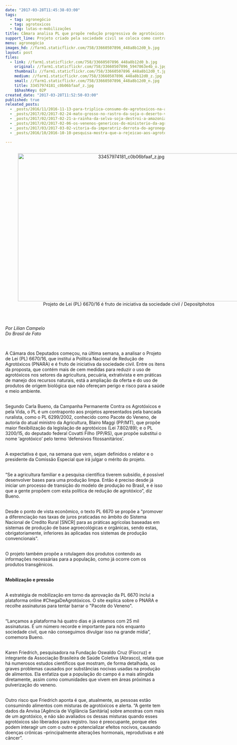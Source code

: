 ```yaml
---
date: "2017-03-28T11:45:38-03:00"
tags:
  - tag: agronegócio
  - tag: agrotoxicos
  - tag: lutas-e-mobilizações
title: Câmara analisa PL que propõe redução progressiva de agrotóxicos
support_line: Projeto criado pela sociedade civil se coloca como contraponto a propostas da banca ruralista sobre agrotóxicos
menu: agronegócio
images_hd: //farm1.staticflickr.com/758/33660507896_448a8b12d0_b.jpg
layout: post
files:
  - link: //farm1.staticflickr.com/758/33660507896_448a8b12d0_b.jpg
    original: //farm1.staticflickr.com/758/33660507896_5947863e4b_o.jpg
    thumbnail: //farm1.staticflickr.com/758/33660507896_448a8b12d0_t.jpg
    medium: //farm1.staticflickr.com/758/33660507896_448a8b12d0_z.jpg
    small: //farm1.staticflickr.com/758/33660507896_448a8b12d0_n.jpg
    title: 33457974181_c0b06bfaaf_z.jpg
    $$hashKey: 02P
created_date: "2017-03-28T11:52:50-03:00"
published: true
releated_posts:
  - _posts/2016/11/2016-11-13-para-triplica-consumo-de-agrotoxicos-na-amazonia-soja-avanca-para-roraima.md
  - _posts/2017/02/2017-02-24-mato-grosso-no-rastro-da-soja-o-deserto-verde.md
  - _posts/2017/02/2017-02-21-a-rainha-da-selva-soja-destroi-a-amazonia-e-chantageia-o-pais.md
  - _posts/2017/02/2017-02-06-os-venenos-genericos-do-ministerio-da-agricultura.md
  - _posts/2017/03/2017-03-02-vitoria-da-imperatriz-derrota-do-agronegocio-e-da-globo.md
  - _posts/2016/10/2016-10-10-pesquisa-mostra-que-a-rejeicao-aos-agrotoxicos-ganhou-a-consciencia-da-populacao.md

---
```

<div style="text-align:center">
<figure class="image" style="display:inline-block"><img alt="33457974181_c0b06bfaaf_z.jpg" height="466" src="//farm1.staticflickr.com/758/33660507896_448a8b12d0_b.jpg" width="700" />
<figcaption>Projeto de Lei (PL) 6670/16 &eacute; fruto de iniciativa da sociedade civil / Depositphotos</figcaption>
</figure>
</div>

<p>&nbsp;</p>

<p><em>Por Lilian Campelo &nbsp;<br />
Do Brasil de Fato</em></p>

<p>&nbsp;</p>

<p>A C&acirc;mara dos Deputados come&ccedil;ou, na &uacute;ltima semana, a analisar o Projeto de Lei (PL) 6670/16, que institui a Pol&iacute;tica Nacional de Redu&ccedil;&atilde;o de Agrot&oacute;xicos (PNARA) e &eacute; fruto de iniciativa da sociedade civil. Entre os itens da proposta, que cont&eacute;m mais de cem medidas para reduzir o uso de agrot&oacute;xicos nos setores da agricultura, pecu&aacute;ria, extrativista e em pr&aacute;ticas de manejo dos recursos naturais, est&aacute; a amplia&ccedil;&atilde;o da oferta e do uso de produtos de origem biol&oacute;gica que n&atilde;o ofere&ccedil;am perigo e risco para a sa&uacute;de e meio ambiente.</p>

<p><br />
Segundo Carla Bueno, da Campanha Permanente Contra os Agrot&oacute;xicos e pela Vida, o PL &eacute; um contraponto aos projetos apresentados pela bancada ruralista, como o PL 6299/2002, conhecido como Pacote do Veneno, de autoria do atual ministro da Agricultura, Blairo Maggi (PP/MT), que prop&otilde;e maior flexibiliza&ccedil;&atilde;o da legisla&ccedil;&atilde;o de agrot&oacute;xicos (Lei 7.802/89); e o PL 3200/15, do deputado federal Covatti Filho (PP/RS), que prop&otilde;e substitui o nome &lsquo;agrot&oacute;xico&rsquo; pelo termo &lsquo;defensivos fitossanit&aacute;rios&rsquo;.&nbsp;</p>

<p><br />
A expectativa &eacute; que, na semana que vem, sejam definidos o relator e o presidente da Comiss&atilde;o Especial que ir&aacute; julgar o m&eacute;rito do projeto.</p>

<p><br />
&ldquo;Se a agricultura familiar e a pesquisa cient&iacute;fica tiverem subs&iacute;dio, &eacute; poss&iacute;vel desenvolver bases para uma produ&ccedil;&atilde;o limpa. Ent&atilde;o &eacute; preciso desde j&aacute; iniciar um processo de transi&ccedil;&atilde;o do modelo de produ&ccedil;&atilde;o no Brasil, e &eacute; isso que a gente prop&otilde;em com esta pol&iacute;tica de redu&ccedil;&atilde;o de agrot&oacute;xico&rdquo;, diz Bueno.</p>

<p><br />
Desde o ponto de vista econ&ocirc;mico, o texto PL 6670 se prop&otilde;e a &quot;promover a diferencia&ccedil;&atilde;o nas taxas de juros praticadas no &acirc;mbito do Sistema Nacional de Credito Rural [SNCR] para as pr&aacute;ticas agr&iacute;colas baseadas em sistemas de produ&ccedil;&atilde;o de base agroecol&oacute;gicas e org&acirc;nicas, sendo estas, obrigatoriamente, inferiores &agrave;s aplicadas nos sistemas de produ&ccedil;&atilde;o convencionais&quot;.</p>

<p><br />
O projeto tamb&eacute;m prop&otilde;e a rotulagem dos produtos contendo as informa&ccedil;&otilde;es necess&aacute;rias para a popula&ccedil;&atilde;o, como j&aacute; ocorre com os produtos transg&ecirc;nicos.&nbsp;</p>

<p><br />
<strong>Mobiliza&ccedil;&atilde;o e press&atilde;o</strong></p>

<p><br />
A estrat&eacute;gia de mobiliza&ccedil;&atilde;o em torno da aprova&ccedil;&atilde;o da PL 6670 inclui a plataforma online #ChegaDeAgrot&oacute;xicos. O site explica sobre o PNARA e recolhe assinaturas para tentar barrar o &quot;Pacote do Veneno&quot;.</p>

<p><br />
&ldquo;Lan&ccedil;amos a plataforma h&aacute; quatro dias e j&aacute; estamos com 25 mil assinaturas. &Eacute; um n&uacute;mero recorde e importante para n&oacute;s enquanto sociedade civil, que n&atilde;o conseguimos divulgar isso na grande m&iacute;dia&rdquo;, comemora Bueno.</p>

<p><br />
Karen Friedrich, pesquisadora na Funda&ccedil;&atilde;o Oswaldo Cruz (Fiocruz) e integrante da Associa&ccedil;&atilde;o Brasileira de Sa&uacute;de Coletiva (Abrasco), relata que h&aacute; numerosos estudos cient&iacute;ficos que mostram, de forma detalhada, os graves problemas causados por subst&acirc;ncias nocivas usadas na produ&ccedil;&atilde;o de alimentos. Ela enfatiza que a popula&ccedil;&atilde;o do campo &eacute; a mais atingida diretamente, assim como comunidades que vivem em &aacute;reas pr&oacute;ximas a pulveriza&ccedil;&atilde;o do veneno.</p>

<p><br />
Outro risco que Friedrich aponta &eacute; que, atualmente, as pessoas est&atilde;o consumindo alimentos com misturas de agrot&oacute;xicos e alerta. &ldquo;A gente tem dados da Anvisa [Ag&ecirc;ncia de Vigil&acirc;ncia Sanit&aacute;ria] sobre amostras com mais de um agrot&oacute;xico, e n&atilde;o s&atilde;o avaliados os dessas misturas quando esses agrot&oacute;xicos s&atilde;o liberados para registro. Isso &eacute; preocupante, porque eles podem interagir um com o outro e potencializar efeitos nocivos, causando doen&ccedil;as cr&ocirc;nicas &ndash;principalmente altera&ccedil;&otilde;es hormonais, reprodutivas e at&eacute; c&acirc;ncer&rdquo;.</p>
